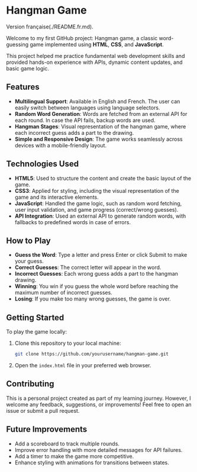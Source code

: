 # Hangman Game

Version française(./README.fr.md).

Welcome to my first GitHub project: Hangman game, a classic word-guessing game implemented using **HTML**, **CSS**, and **JavaScript**.

This project helped me practice fundamental web development skills and provided hands-on experience with APIs, dynamic content updates, and basic game logic.

## Features

- **Multilingual Support**: Available in English and French. The user can easily switch between languages using language selectors.
- **Random Word Generation**: Words are fetched from an external API for each round. In case the API fails, backup words are used.
- **Hangman Stages**: Visual representation of the hangman game, where each incorrect guess adds a part to the drawing.
- **Simple and Responsive Design**: The game works seamlessly across devices with a mobile-friendly layout.

## Technologies Used

- **HTML5**: Used to structure the content and create the basic layout of the game.
- **CSS3**: Applied for styling, including the visual representation of the game and its interactive elements.
- **JavaScript**: Handled the game logic, such as random word fetching, user input validation, and game progress (correct/wrong guesses).
- **API Integration**: Used an external API to generate random words, with fallbacks to predefined words in case of errors.

## How to Play

- **Guess the Word**: Type a letter and press Enter or click Submit to make your guess.
- **Correct Guesses**: The correct letter will appear in the word.
- **Incorrect Guesses**: Each wrong guess adds a part to the hangman drawing.
- **Winning**: You win if you guess the whole word before reaching the maximum number of incorrect guesses.
- **Losing**: If you make too many wrong guesses, the game is over.

## Getting Started

To play the game locally:

1. Clone this repository to your local machine:

    ```bash
    git clone https://github.com/yourusername/hangman-game.git
    ```

2. Open the `index.html` file in your preferred web browser.

## Contributing

This is a personal project created as part of my learning journey. However, I welcome any feedback, suggestions, or improvements! Feel free to open an issue or submit a pull request.

## Future Improvements

- Add a scoreboard to track multiple rounds.
- Improve error handling with more detailed messages for API failures.
- Add a timer to make the game more competitive.
- Enhance styling with animations for transitions between states.
